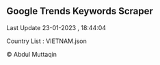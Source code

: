 

## Google Trends Keywords Scraper 
 
Last Update 23-01-2023 , 18:44:04

Country List :
VIETNAM.json



© Abdul Muttaqin 
